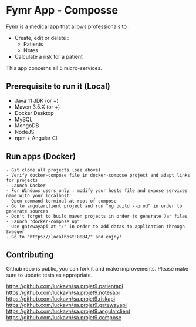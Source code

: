 # Fymr App - Composse

Fymr is a medical app that allows professionals to : 
- Create, edit or delete :
    - Patients
    - Notes
- Calculate a risk for a patient
    
This app concerns all 5 micro-services.

## Prerequisite to run it (Local)

- Java 11 JDK (or +)
- Maven 3.5.X (or +)
- Docker Desktop
- MySQL
- MongoDB 
- NodeJS
- npm + Angular Cli

## Run apps (Docker)

```
- Git clone all projects (see above)
- Verify docker-compose file in docker-compose project and adapt links for projects
- Launch Docker 
- For Windows users only : modify your hosts file and expose services name with your localhost
- Open command terminal at root of compose
- Go to angularclient project and run "ng build --prod" in order to generate sources
- Don't forget to build maven projects in order to generate Jar files
- Launch "docker-compose up"
- Use gatewayapi at "/" in order to add datas to application through Swagger
- Go to "https://localhost:8084/" and enjoy!

```

## Contributing
Github repo is public, you can fork it and make improvements.
Please make sure to update tests as appropriate.

https://github.com/luckavn/sa.projet9.patientapi
https://github.com/luckavn/sa.projet9.notesapi
https://github.com/luckavn/sa.projet9.riskapi
https://github.com/luckavn/sa.projet9.gatewayapi
https://github.com/luckavn/sa.projet9.angularclient
https://github.com/luckavn/sa.projet9.compose